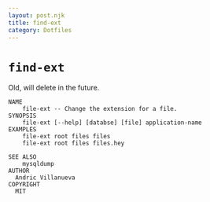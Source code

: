 ```yaml
---
layout: post.njk
title: find-ext
category: Dotfiles
---
```


# `find-ext`

Old, will delete in the future.

```
NAME
    file-ext -- Change the extension for a file.
SYNOPSIS
    file-ext [--help] [databse] [file] application-name
EXAMPLES
    file-ext root files files
    file-ext root files files.hey
      
SEE ALSO
    mysqldump
AUTHOR
  Andric Villanueva
COPYRIGHT
  MIT
```
